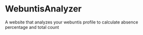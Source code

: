 # WebuntisAnalyzer
A website that analyzes your webuntis profile to calculate absence percentage and total count
